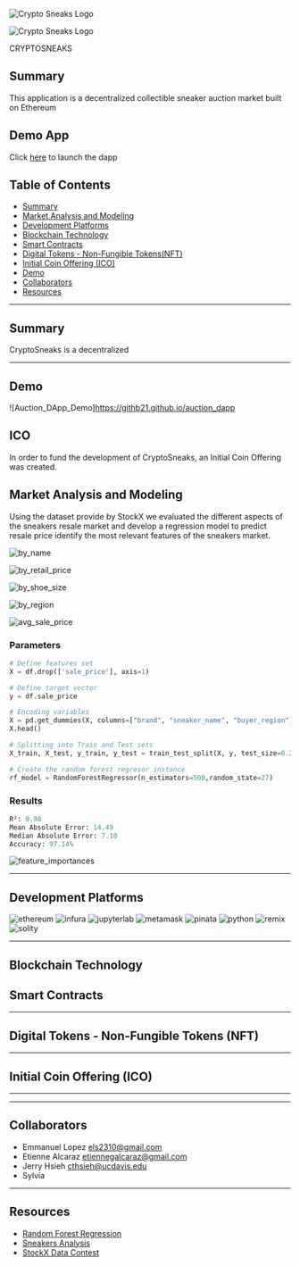 ![Crypto Sneaks Logo](images/CryptoSneaks.gif)

![Crypto Sneaks Logo](images/CryptoSneaks.gif)

CRYPTOSNEAKS

## Summary

This application is a decentralized collectible sneaker auction market built on Ethereum

## Demo App

Click [here](frontend/index.html) to launch the dapp


## Table of Contents

* [Summary](#summary)
* [Market Analysis and Modeling](#market-analysis-and-modeling) 
* [Development Platforms](#development-platforms)
* [Blockchain Technology](#blockchain-technology) 
* [Smart Contracts](#smart_contracts) 
* [Digital Tokens - Non-Fungible Tokens(NFT)](#digital-tokens-non-fungible-tokens(NFT)) 
* [Initial Coin Offering (ICO)](#initial-coin-offering-(ICO)) 
* [Demo](#demo)
* [Collaborators](#collaborators)
* [Resources](#resources)



---
## Summary
CryptoSneaks is a decentralized 

---

## Demo 

![Auction_DApp_Demo]https://githb21.github.io/auction_dapp


## ICO
In order to fund the development of CryptoSneaks, an Initial Coin Offering was created.





## Market Analysis and Modeling
Using the dataset provide by StockX we evaluated the different aspects of the sneakers resale market and develop a regression model to predict resale price identify the most relevant features of the sneakers market. 

![by_name](MarketAnalysis/media/by_name.png)


![by_retail_price](MarketAnalysis/media/by_retail_price.png)


![by_shoe_size](MarketAnalysis/media/by_shoe_size.png)


![by_region](MarketAnalysis/media/by_region.png)


![avg_sale_price](MarketAnalysis/media/avg_sale_price.png)

### Parameters
```python
# Define features set
X = df.drop(['sale_price'], axis=1)

# Define target vector
y = df.sale_price

# Encoding variables
X = pd.get_dummies(X, columns=["brand", "sneaker_name", "buyer_region"])
X.head()

# Splitting into Train and Test sets
X_train, X_test, y_train, y_test = train_test_split(X, y, test_size=0.2, random_state = 27)

# Create the random forest regresor instance
rf_model = RandomForestRegressor(n_estimators=500,random_state=27)
```

### Results
```python
R²: 0.98
Mean Absolute Error: 14.49
Median Absolute Error: 7.10
Accuracy: 97.14%
```
![feature_importances](MarketAnalysis/media/feature_importance.png)

---
## Development Platforms
![ethereum](images/ethereum.png)
![infura](images/infura.png)
![jupyterlab](images/jupyterlab.png)
![metamask](images/metamask.png)
![pinata](images/pinata.png)
![python](images/python.jpeg)
![remix](images/remix.png)
![solity](images/solidity.png)

---
## Blockchain Technology
## Smart Contracts

---
## Digital Tokens - Non-Fungible Tokens (NFT)

---
## Initial Coin Offering (ICO)

---



---
## Collaborators
- Emmanuel Lopez els2310@gmail.com 
- Etienne Alcaraz etiennegalcaraz@gmail.com
- Jerry Hsieh cthsieh@ucdavis.edu
- Sylvia 

---
## Resources
- [Random Forest Regression](MarketAnalysis/notebooks/Random_Forest_Regression.ipynb)
- [Sneakers Analysis](MarketAnalysis/notebooks/Sneakers_Data_Analysis.ipynb)
- [StockX Data Contest](https://stockx.com/news/the-2019-data-contest/)

